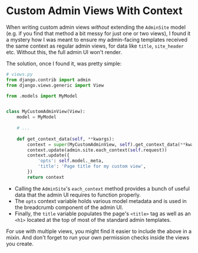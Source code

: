 # Custom Admin Views With Context

When writing custom admin views *without* extending the `AdminSite` model (e.g. if you find that method a bit messy for just one or two views), I found it a mystery how I was meant to ensure my admin-facing templates received the same context as regular admin views, for data like `title`, `site_header` etc. Without this, the full admin UI won't render.

The solution, once I found it, was pretty simple:

```python
# views.py
from django.contrib import admin
from django.views.generic import View

from .models import MyModel


class MyCustomAdminView(View):
    model = MyModel
    
    # ...
    
    def get_context_data(self, **kwargs):
        context = super(MyCustomAdminView, self).get_context_data(**kwargs)
        context.update(admin.site.each_context(self.request))
        context.update({
            'opts': self.model._meta,
            'title': 'Page title for my custom view',
        })
        return context
```

* Calling the `AdminSite`'s `each_context` method provides a bunch of useful data that the admin UI requires to function properly.
* The `opts` context variable holds various model metadata and is used in the breadcrumb component of the admin UI.
* Finally, the `title` variable populates the page's `<title>` tag as well as an `<h1>` located at the top of most of the standard admin templates.

For use with multiple views, you might find it easier to include the above in a mixin. And don't forget to run your own permission checks inside the views you create.
